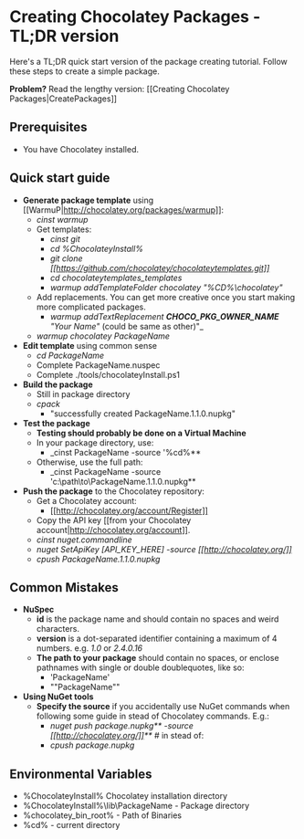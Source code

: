 
# Creating Chocolatey Packages - TL;DR version

Here's a TL;DR quick start version of the package creating tutorial. Follow these steps to create a simple package.

**Problem?** Read the lengthy version: [[Creating Chocolatey Packages|CreatePackages]]

## Prerequisites


* You have Chocolatey installed.

## Quick start guide


* **Generate package template** using [[WarmuP|http://chocolatey.org/packages/warmup]]:
   * _cinst warmup_
   * Get templates:
      * _cinst git_
      * _cd %ChocolateyInstall%_
      * _git clone [[https://github.com/chocolatey/chocolateytemplates.git]]_
      * _cd chocolateytemplates\_templates_
      * _warmup  addTemplateFolder chocolatey "%CD%\chocolatey"_
   * Add replacements. You can get more creative once you start making more complicated packages.
      * _warmup addTextReplacement __CHOCO_PKG_OWNER_NAME__ "Your Name"_
(could be same as other)"_
   * _warmup chocolatey PackageName_
* **Edit template** using common sense
   * _cd PackageName_
   * Complete PackageName.nuspec
   * Complete ./tools/chocolateyInstall.ps1
* **Build the package**
   * Still in package directory
   * _cpack_
      * "successfully created PackageName.1.1.0.nupkg"
* **Test the package**
   * **Testing should probably be done on a Virtual Machine**
   * In your package directory, use: 
      * _cinst PackageName -source '%cd%**
   * Otherwise, use the full path:
      * _cinst PackageName -source 'c:\path\to\PackageName.1.1.0.nupkg**
* **Push the package** to the Chocolatey repository:
   * Get a Chocolatey account:
      * [[http://chocolatey.org/account/Register]]
   * Copy the API key [[from your Chocolatey account|http://chocolatey.org/account]].
   * _cinst nuget.commandline_
   * _nuget SetApiKey [API_KEY_HERE] -source [[http://chocolatey.org/]]_
   * _cpush PackageName.1.1.0.nupkg_

## Common Mistakes


* **NuSpec**
   * **id** is the package name and should contain no spaces and weird characters.
   * **version** is a dot-separated identifier containing a maximum of 4 numbers. e.g. _1.0_ or _2.4.0.16_
   * **The path to your package** should contain no spaces, or enclose pathnames with single or double doublequotes, like so:
      * 'PackageName'
      * ""PackageName""
* **Using NuGet tools**
   * **Specify the source** if you accidentally use NuGet commands when following some guide in stead of Chocolatey commands. E.g.:
      * _nuget push package.nupkg** -source [[http://chocolatey.org/]]**_ # in stead of:
      * _cpush package.nupkg_

## Environmental Variables


* %ChocolateyInstall% Chocolatey installation directory
* %ChocolateyInstall%\lib\PackageName - Package directory
* %chocolatey_bin_root% - Path of Binaries
* %cd% - current directory